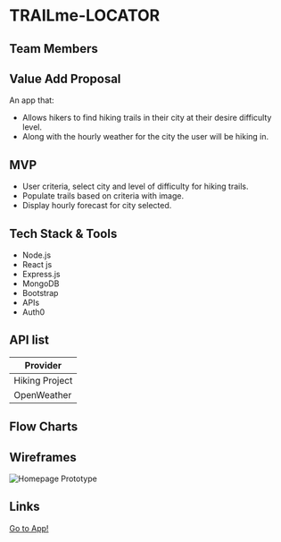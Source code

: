 # TRAILme-LOCATOR

## Team Members

## Value Add Proposal

An app that:

- Allows hikers to find hiking trails in their city at their desire difficulty level.
- Along with the hourly weather for the city the user will be hiking in.

## MVP

- User criteria, select city and level of difficulty for hiking trails.
- Populate trails based on criteria with image.
- Display hourly forecast for city selected.

## Tech Stack & Tools

- Node.js
- React js
- Express.js
- MongoDB 
- Bootstrap
- APIs
- Auth0

## API list

| Provider       |
| -------------- |
| Hiking Project |
| OpenWeather    |

## Flow Charts



## Wireframes
![Homepage Prototype](https://www.dropbox.com/s/n5kjnxod2c7rmt2/homepagePrototype.png?dl=0)


## Links
[Go to App!](https://group-3-project-1.github.io/Trailme-Locator/)

